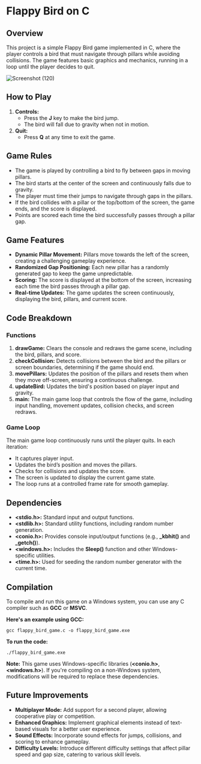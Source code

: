 # Flappy Bird on C
## Overview
This project is a simple Flappy Bird game implemented in C, where the player controls a bird that must navigate through pillars while avoiding collisions. The game features basic graphics and mechanics, running in a loop until the player decides to quit.

![Screenshot (120)](https://github.com/user-attachments/assets/f82fa438-3724-49f9-b410-fc1c3deb6b02)


## How to Play
1. **Controls:**
   * Press the **J** key to make the bird jump.
   * The bird will fall due to gravity when not in motion.
2. **Quit:**
   * Press **Q** at any time to exit the game.

## Game Rules
* The game is played by controlling a bird to fly between gaps in moving pillars.
* The bird starts at the center of the screen and continuously falls due to gravity.
* The player must time their jumps to navigate through gaps in the pillars.
* If the bird collides with a pillar or the top/bottom of the screen, the game ends, and the score is displayed.
* Points are scored each time the bird successfully passes through a pillar gap.

## Game Features
* **Dynamic Pillar Movement:** Pillars move towards the left of the screen, creating a challenging gameplay experience.
* **Randomized Gap Positioning:** Each new pillar has a randomly generated gap to keep the game unpredictable.
* **Scoring:** The score is displayed at the bottom of the screen, increasing each time the bird passes through a pillar gap.
* **Real-time Updates:** The game updates the screen continuously, displaying the bird, pillars, and current score.

## Code Breakdown
### Functions
1. **drawGame:** Clears the console and redraws the game scene, including the bird, pillars, and score.
2. **checkCollision:** Detects collisions between the bird and the pillars or screen boundaries, determining if the game should end.
3. **movePillars:** Updates the position of the pillars and resets them when they move off-screen, ensuring a continuous challenge.
4. **updateBird:** Updates the bird's position based on player input and gravity.
5. **main:** The main game loop that controls the flow of the game, including input handling, movement updates, collision checks, and screen redraws.

### Game Loop
The main game loop continuously runs until the player quits. In each iteration:
* It captures player input.
* Updates the bird’s position and moves the pillars.
* Checks for collisions and updates the score.
* The screen is updated to display the current game state.
* The loop runs at a controlled frame rate for smooth gameplay.

## Dependencies
* **<stdio.h>:** Standard input and output functions.
* **<stdlib.h>:** Standard utility functions, including random number generation.
* **<conio.h>:** Provides console input/output functions (e.g., **_kbhit()** and **_getch()**).
* **<windows.h>:** Includes the **Sleep()** function and other Windows-specific utilities.
* **<time.h>:** Used for seeding the random number generator with the current time.

## Compilation
To compile and run this game on a Windows system, you can use any C compiler such as **GCC** or **MSVC**. 

**Here's an example using GCC:**

    gcc flappy_bird_game.c -o flappy_bird_game.exe

**To run the code:**

    ./flappy_bird_game.exe

**Note:**
This game uses Windows-specific libraries (**<conio.h>**, **<windows.h>**). If you're compiling on a non-Windows system, modifications will be required to replace these dependencies.

## Future Improvements
* **Multiplayer Mode:** Add support for a second player, allowing cooperative play or competition.
* **Enhanced Graphics:** Implement graphical elements instead of text-based visuals for a better user experience.
* **Sound Effects:** Incorporate sound effects for jumps, collisions, and scoring to enhance gameplay.
* **Difficulty Levels:** Introduce different difficulty settings that affect pillar speed and gap size, catering to various skill levels.

